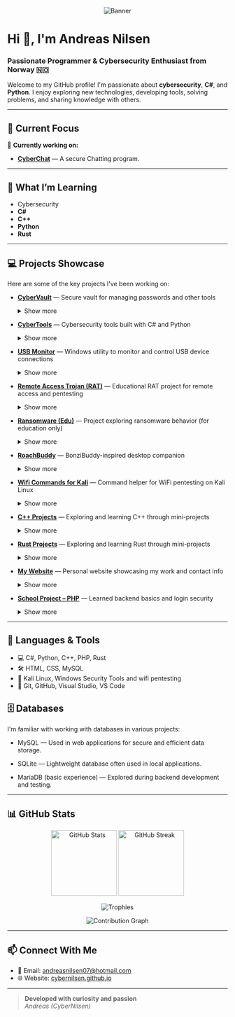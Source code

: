 <p align="center">
  <img src="https://capsule-render.vercel.app/api?type=waving&color=0e2233&height=320&section=header&text=Andreas%20Nilsen%20(CyberNilsen)&fontSize=40&fontAlign=50&desc=Cybersecurity%20Enthusiast%20%7C%20Developer%20%7C%20Norway%20🇳🇴&descSize=20&descAlign=50&fontColor=ffffff&descFontColor=ffffff&descPadding=80" alt="Banner"/>
</p>

# Hi 👋, I'm Andreas Nilsen

### Passionate Programmer & Cybersecurity Enthusiast from Norway 🇳🇴

Welcome to my GitHub profile! I'm passionate about **cybersecurity**, **C#**, and **Python**. I enjoy exploring new technologies, developing tools, solving problems, and sharing knowledge with others.

---

## 🌟 Current Focus

🔭 **Currently working on:**  
- [**CyberChat**](https://github.com/CyberNilsen/CyberChat) — A secure Chatting program. <br>

---

## 🌱 What I’m Learning

- Cybersecurity
- **C#**
- **C++**
- **Python**
- **Rust**

---

## 💻 Projects Showcase

Here are some of the key projects I've been working on:

- **[CyberVault](https://github.com/CyberNilsen/CyberVault)** — Secure vault for managing passwords and other tools  
  <details>
    <summary>Show more</summary>
  
    - [Website](https://github.com/CyberNilsen/CyberVault-website)
    - [Extension](https://github.com/CyberNilsen/CyberVault-Extension)
  <br>
    <img src="https://github.com/user-attachments/assets/ad8568e6-56e0-4c2e-8e61-1d12526c7188" width="600"/>
  </details>

- **[CyberTools](https://github.com/CyberNilsen/CyberTools)** — Cybersecurity tools built with C# and Python  
  <details>
    <summary>Show more</summary>
  
    Tools to assist with security auditing, automation, and penetration testing.

    <img src="https://cybernilsen.github.io/Andreas-Nettside/Images/CyberToolsV2.png" width="350"/>
  </details>

- **[USB Monitor](https://github.com/CyberNilsen/USB-Monitor)** — Windows utility to monitor and control USB device connections  
  <details>
    <summary>Show more</summary>
  
    Receive alerts, block/allow devices, and improve USB security.

    <img src="https://github.com/user-attachments/assets/9f9edcb2-98e2-4eeb-9c49-4249b210135f" width="350"/>
  </details>

- **[Remote Access Trojan (RAT)](https://github.com/CyberNilsen/Remote-Access-Trojan)** — Educational RAT project for remote access and pentesting  
  <details>
    <summary>Show more</summary>
  
    Demonstrates remote control, file transfer, and command execution.

    <img src="https://github.com/user-attachments/assets/9c5068ea-d897-469e-983d-233aaefd8555" width="350"/>
  </details>

- **[Ransomware (Edu)](https://github.com/CyberNilsen/Ransomware)** — Project exploring ransomware behavior (for education only)  
  <details>
    <summary>Show more</summary>
  
    Investigate encryption, persistence, and mitigation techniques.

    <img src="https://github.com/user-attachments/assets/d11d825f-a5ec-40d0-a28a-96716b100c57" width="350"/>
  </details>

- **[RoachBuddy](https://github.com/CyberNilsen/RoachBuddy)** — BonziBuddy-inspired desktop companion  
  <details>
    <summary>Show more</summary>
  
    Fun, interactive character for your desktop.

    <img src="https://github.com/user-attachments/assets/754b9243-5bb3-45b9-9810-a37531d1c5df" width="350"/>
  </details>

- **[Wifi Commands for Kali](https://github.com/CyberNilsen/Wifi-Commands-Kali)** — Command helper for WiFi pentesting on Kali Linux  
  <details>
    <summary>Show more</summary>
  
    Quick reference for wireless attacks and defenses.

    <img src="https://github.com/user-attachments/assets/a056ea41-fb93-4da9-a8f1-b308a4be3c61" width="350"/>
  </details>

- **[C++ Projects](https://github.com/CyberNilsen/CPP-projects)** — Exploring and learning C++ through mini-projects  
  <details>
    <summary>Show more</summary>
  
    Includes algorithms, utilities, and more.

    <img src="assets/cpp-projects-demo.png" width="350"/>
  </details>

- **[Rust Projects](https://github.com/CyberNilsen/Rust)** — Exploring and learning Rust through mini-projects  
  <details>
    <summary>Show more</summary>
  
    Experimenting with Rust's safety and concurrency features.

    <img src="assets/rust-projects-demo.png" width="350"/>
  </details>

- **[My Website](https://cybernilsen.github.io/Andreas-Nettside/)** — Personal website showcasing my work and contact info  
  <details>
    <summary>Show more</summary>
  
    Portfolio, skills, and project highlights.

    <img src="assets/website-demo.png" width="350"/>
  </details>

- **[School Project – PHP](https://github.com/CyberNilsen/Oppdag-Norge-databasenettside)** — Learned backend basics and login security  
  <details>
    <summary>Show more</summary>
  
    Features authentication, SQL, and dynamic web content.

    <img src="https://github.com/user-attachments/assets/1f09dc6a-66a8-4faf-9c22-139449258a9b" width="350"/>
  </details>

---

## 🚀 Languages & Tools

- 💻 C#, Python, C++, PHP, Rust  
- 🛠️ HTML, CSS, MySQL  
- 🔐 Kali Linux, Windows Security Tools and wifi pentesting
- 🔧 Git, GitHub, Visual Studio, VS Code

## 🗄️ Databases
I'm familiar with working with databases in various projects:

- MySQL — Used in web applications for secure and efficient data storage.

- SQLite — Lightweight database often used in local applications.

- MariaDB (basic experience) — Explored during backend development and testing.

---

## 📊 GitHub Stats

<p align="center">
  <img src="https://github-readme-stats.vercel.app/api?username=CyberNilsen&show_icons=true&theme=dark" alt="GitHub Stats" height="150"/>
  <img src="https://streak-stats.demolab.com/?user=CyberNilsen&theme=dark" alt="GitHub Streak" height="150"/>
</p>
<p align="center">
  <img src="https://github-profile-trophy.vercel.app/?username=CyberNilsen&theme=onedark&row=1&column=7" alt="Trophies"/>
</p>
<p align="center">
  <img src="https://github-readme-activity-graph.vercel.app/graph?username=CyberNilsen&theme=github-compact" alt="Contribution Graph"/>
</p>

---

## 📫 Connect With Me

- 💌 Email: [andreasnilsen07@hotmail.com](mailto:andreasnilsen07@hotmail.com)
- 🌐 Website: [cybernilsen.github.io](https://cybernilsen.github.io/Andreas-Nettside/)

---

> **Developed with curiosity and passion**  
> *Andreas (CyberNilsen)*
